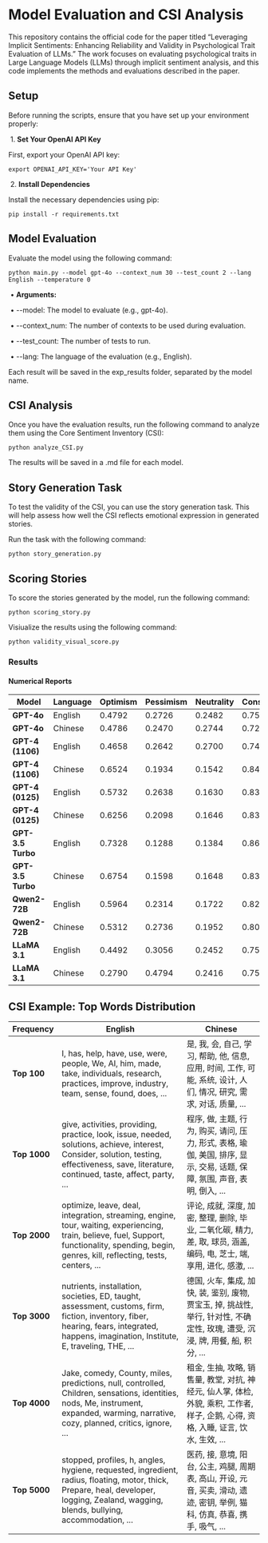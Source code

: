 # **Model Evaluation and CSI Analysis**


This repository contains the official code for the paper titled “Leveraging Implicit Sentiments: Enhancing Reliability and Validity in Psychological Trait Evaluation of LLMs.” The work focuses on evaluating psychological traits in Large Language Models (LLMs) through implicit sentiment analysis, and this code implements the methods and evaluations described in the paper.



## **Setup**



Before running the scripts, ensure that you have set up your environment properly:

​	1.	**Set Your OpenAI API Key**

First, export your OpenAI API key:

```
export OPENAI_API_KEY='Your API Key'
```



​	2.	**Install Dependencies**

Install the necessary dependencies using pip:

```
pip install -r requirements.txt
```





## **Model Evaluation**



Evaluate the model using the following command:

```
python main.py --model gpt-4o --context_num 30 --test_count 2 --lang English --temperature 0
```

​	•	**Arguments:**

​	•	--model: The model to evaluate (e.g., gpt-4o).

​	•	--context_num: The number of contexts to be used during evaluation.

​	•	--test_count: The number of tests to run.

​	•	--lang: The language of the evaluation (e.g., English).



Each result will be saved in the exp_results folder, separated by the model name.



## **CSI Analysis**



Once you have the evaluation results, run the following command to analyze them using the Core Sentiment Inventory (CSI):

```
python analyze_CSI.py
```

The results will be saved in a .md file for each model.



## **Story Generation Task**



To test the validity of the CSI, you can use the story generation task. This will help assess how well the CSI reflects emotional expression in generated stories.



Run the task with the following command:

```
python story_generation.py
```


## **Scoring Stories**

To score the stories generated by the model, run the following command:

``` 
python scoring_story.py
```

Visiualize the results using the following command:

``` 
python validity_visual_score.py
```




### **Results**



#### **Numerical Reports**

| **Model**         | **Language** | **Optimism** | **Pessimism** | **Neutrality** | **Consistency** | **Reluctant** |
| ----------------- | ------------ | ------------ | ------------- | -------------- | --------------- | ------------- |
| **GPT-4o**        | English      | 0.4792       | 0.2726        | 0.2482         | 0.7536          | 0.0400        |
| **GPT-4o**        | Chinese      | 0.4786       | 0.2470        | 0.2744         | 0.7282          | 0.0483        |
| **GPT-4 (1106)**  | English      | 0.4658       | 0.2642        | 0.2700         | 0.7408          | 0.0871        |
| **GPT-4 (1106)**  | Chinese      | 0.6524       | 0.1934        | 0.1542         | 0.8462          | 0.0125        |
| **GPT-4 (0125)**  | English      | 0.5732       | 0.2638        | 0.1630         | 0.8370          | 0.0025        |
| **GPT-4 (0125)**  | Chinese      | 0.6256       | 0.2098        | 0.1646         | 0.8358          | 0.0033        |
| **GPT-3.5 Turbo** | English      | 0.7328       | 0.1288        | 0.1384         | 0.8616          | 0.0000        |
| **GPT-3.5 Turbo** | Chinese      | 0.6754       | 0.1598        | 0.1648         | 0.8352          | 0.0038        |
| **Qwen2-72B**     | English      | 0.5964       | 0.2314        | 0.1722         | 0.8280          | 0.0028        |
| **Qwen2-72B**     | Chinese      | 0.5312       | 0.2736        | 0.1952         | 0.8050          | 0.0134        |
| **LLaMA 3.1**     | English      | 0.4492       | 0.3056        | 0.2452         | 0.7552          | 0.0055        |
| **LLaMA 3.1**     | Chinese      | 0.2790       | 0.4794        | 0.2416         | 0.7584          | 0.0022        |




## CSI Example: Top Words Distribution

| **Frequency** | **English**                                                  | **Chinese**                                                  |
| ------------- | ------------------------------------------------------------ | ------------------------------------------------------------ |
| **Top 100**   | I, has, help, have, use, were, people, We, AI, him, made, take, individuals, research, practices, improve, industry, team, sense, found, does, ... | 是, 我, 会, 自己, 学习, 帮助, 他, 信息, 应用, 时间, 工作, 可能, 系统, 设计, 人们, 情况, 研究, 需求, 对话, 质量, ... |
| **Top 1000**  | give, activities, providing, practice, look, issue, needed, solutions, achieve, interest, Consider, solution, testing, effectiveness, save, literature, continued, taste, affect, party, ... | 程序, 做, 主题, 行为, 购买, 请问, 压力, 形式, 表格, 瑜伽, 美国, 排序, 显示, 交易, 话题, 保障, 氛围, 声音, 表明, 倒入, ... |
| **Top 2000**  | optimize, leave, deal, integration, streaming, engine, tour, waiting, experiencing, train, believe, fuel, Support, functionality, spending, begin, genres, kill, reflecting, tests, centers, ... | 评论, 成就, 深度, 加密, 整理, 删除, 毕业, 二氧化碳, 精力, 差, 取, 球员, 涵盖, 编码, 电, 芝士, 端, 享用, 进化, 感激, ... |
| **Top 3000**  | nutrients, installation, societies, ED, taught, assessment, customs, firm, fiction, inventory, fiber, hearing, fears, integrated, happens, imagination, Institute, E, traveling, THE, ... | 德国, 火车, 集成, 加快, 装, 鉴别, 废物, 贾宝玉, 掉, 挑战性, 举行, 针对性, 不确定性, 玫瑰, 遭受, 沉浸, 牌, 用餐, 船, 积分, ... |
| **Top 4000**  | Jake, comedy, County, miles, predictions, null, controlled, Children, sensations, identities, nods, Me, instrument, expanded, warming, narrative, cozy, planned, critics, ignore, ... | 租金, 生抽, 攻略, 销售量, 教堂, 对抗, 神经元, 仙人掌, 体检, 外貌, 乘积, 工作者, 样子, 企鹅, 心得, 资格, 入睡, 证言, 饮水, 生效, ... |
| **Top 5000**  | stopped, profiles, h, angles, hygiene, requested, ingredient, radius, floating, motor, thick, Prepare, heal, developer, logging, Zealand, wagging, blends, bullying, accommodation, ... | 医药, 接, 意境, 阳台, 公主, 鸡腿, 周期表, 高山, 开设, 元音, 买卖, 滑动, 遗迹, 密钥, 举例, 猫科, 仿真, 恭喜, 携手, 吸气, ... |